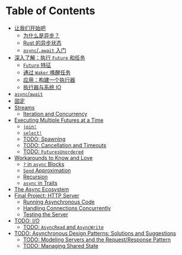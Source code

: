 # Table of Contents

- [让我们开始吧](01_getting_started/01_chapter_zh.md)
  - [为什么是异步？](01_getting_started/02_why_async_zh.md)
  - [Rust 的异步状态](01_getting_started/03_state_of_async_rust_zh.md)
  - [`async`/`.await` 入门](01_getting_started/04_async_await_primer_zh.md)
- [深入了解：执行 `Future` 和任务](02_execution/01_chapter_zh.md)
  - [`Future` 特征](02_execution/02_future_zh.md)
  - [通过 `Waker` 唤醒任务](02_execution/03_wakeups_zh.md)
  - [应用：构建一个执行器](02_execution/04_executor_zh.md)
  - [执行器与系统 IO](02_execution/05_io_zh.md)
- [`async`/`await`](03_async_await/01_chapter_zh.md)
- [固定](04_pinning/01_chapter_zh.md)
- [Streams](05_streams/01_chapter_zh.md)
  - [Iteration and Concurrency](05_streams/02_iteration_and_concurrency_zh.md)
- [Executing Multiple Futures at a Time](06_multiple_futures/01_chapter_zh.md)
  - [`join!`](06_multiple_futures/02_join_zh.md)
  - [`select!`](06_multiple_futures/03_select_zh.md)
  - [TODO: Spawning]()
  - [TODO: Cancellation and Timeouts]()
  - [TODO: `FuturesUnordered`]()
- [Workarounds to Know and Love](07_workarounds/01_chapter_zh.md)
  - [`?` in `async` Blocks](07_workarounds/02_err_in_async_blocks_zh.md)
  - [`Send` Approximation](07_workarounds/03_send_approximation_zh.md)
  - [Recursion](07_workarounds/04_recursion_zh.md)
  - [`async` in Traits](07_workarounds/05_async_in_traits_zh.md)
- [The Async Ecosystem](08_ecosystem/00_chapter_zh.md)
- [Final Project: HTTP Server](09_example/00_intro_zh.md)
  - [Running Asynchronous Code](09_example/01_running_async_code_zh.md)
  - [Handling Connections Concurrently](09_example/02_handling_connections_concurrently_zh.md)
  - [Testing the Server](09_example/03_tests_zh.md)
- [TODO: I/O]()
  - [TODO: `AsyncRead` and `AsyncWrite`]()
- [TODO: Asynchronous Design Patterns: Solutions and Suggestions]()
  - [TODO: Modeling Servers and the Request/Response Pattern]()
  - [TODO: Managing Shared State]()
